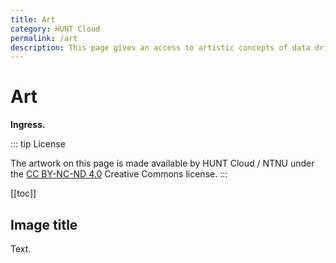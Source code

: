 ```yaml
---
title: Art
category: HUNT Cloud
permalink: /art
description: This page gives an access to artistic concepts of data driven science.
---
```


# Art

**Ingress.**

::: tip License

The artwork on this page is made available by HUNT Cloud / NTNU under the [CC BY­-NC-­ND 4.0](https://creativecommons.org/licenses/by-nc-nd/4.0/) Creative Commons license.
:::

[[toc]]


## Image title

Text.


